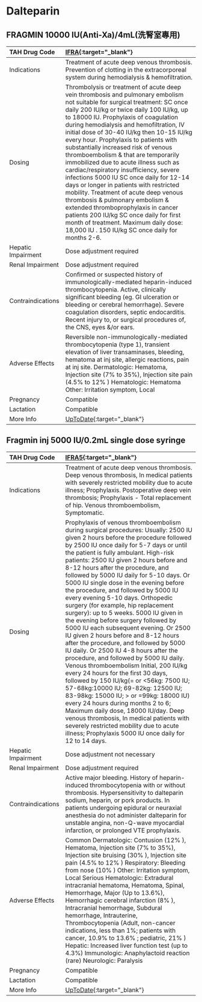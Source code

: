 # Dalteparin

## FRAGMIN 10000 IU(Anti-Xa)/4mL(洗腎室專用)

| TAH Drug Code      | [IFRA](https://www.tahsda.org.tw/drugs/hissearch.php?drug_code=IFRA){:target="_blank"}                                                                                                                                                                                                                                                                                                                                                                                                                                                                                                                                                                                                                                                                                                                                                                           |
|:-------------------|:-----------------------------------------------------------------------------------------------------------------------------------------------------------------------------------------------------------------------------------------------------------------------------------------------------------------------------------------------------------------------------------------------------------------------------------------------------------------------------------------------------------------------------------------------------------------------------------------------------------------------------------------------------------------------------------------------------------------------------------------------------------------------------------------------------------------------------------------------------------------|
| Indications        | Treatment of acute deep venous thrombosis. Prevention of clotting in the extracorporeal system during hemodialysis & hemofiltration.                                                                                                                                                                                                                                                                                                                                                                                                                                                                                                                                                                                                                                                                                                                             |
| Dosing             | Thrombolysis or treatment of acute deep vein thrombosis and pulmonary embolism not suitable for surgical treatment: SC once daily 200 IU/kg or twice daily 100 IU/kg, up to 18000 IU. Prophylaxis of coagulation during hemodialysis and hemofiltration, IV initial dose of 30-40 IU/kg then 10-15 IU/kg every hour. Prophylaxis to patients with substantially increased risk of venous thromboembolism & that are temporarily immobilized due to acute illness such as cardiac/respiratory insufficiency, severe infections 5000 IU SC once daily for 12-14 days or longer in patients with restricted mobility. Treatment of acute deep venous thrombosis & pulmonary embolism & extended thromboprophylaxis in cancer patients 200 IU/kg SC once daily for first month of treatment. Maximum daily dose: 18,000 IU . 150 IU/kg SC once daily for months 2-6. |
| Hepatic Impairment | Dose adjustment required                                                                                                                                                                                                                                                                                                                                                                                                                                                                                                                                                                                                                                                                                                                                                                                                                                         |
| Renal Impairment   | Dose adjustment required                                                                                                                                                                                                                                                                                                                                                                                                                                                                                                                                                                                                                                                                                                                                                                                                                                         |
| Contraindications  | Confirmed or suspected history of immunologically-mediated heparin-induced thrombocytopenia. Active, clinically significant bleeding (eg. GI ulceration or bleeding or cerebral hemorrhage). Severe coagulation disorders, septic endocarditis. Recent injury to, or surgical procedures of, the CNS, eyes &/or ears.                                                                                                                                                                                                                                                                                                                                                                                                                                                                                                                                            |
| Adverse Effects    | Reversible non-immunologically-mediated thrombocytopenia (type 1), transient elevation of liver transaminases, bleeding, hematoma at inj site, allergic reactions, pain at inj site. Dermatologic: Hematoma, Injection site (7% to 35%), Injection site pain (4.5% to 12% ) Hematologic: Hematoma Other: Irritation symptom, Local                                                                                                                                                                                                                                                                                                                                                                                                                                                                                                                               |
| Pregnancy          | Compatible                                                                                                                                                                                                                                                                                                                                                                                                                                                                                                                                                                                                                                                                                                                                                                                                                                                       |
| Lactation          | Compatible                                                                                                                                                                                                                                                                                                                                                                                                                                                                                                                                                                                                                                                                                                                                                                                                                                                       |
| More Info          | [UpToDate](https://www.uptodate.com/contents/dalteparin-drug-information){:target="_blank"}                                                                                                                                                                                                                                                                                                                                                                                                                                                                                                                                                                                                                                                                                                                                                                      |

## Fragmin inj 5000 IU/0.2mL single dose syringe

| TAH Drug Code      | [IFRA5](https://www.tahsda.org.tw/drugs/hissearch.php?drug_code=IFRA5){:target="_blank"}                                                                                                                                                                                                                                                                                                                                                                                                                                                                                                                                                                                                                                                                                                                                                                                                                                                                                                                                                                                                                                                                                                                                                      |
|:-------------------|:----------------------------------------------------------------------------------------------------------------------------------------------------------------------------------------------------------------------------------------------------------------------------------------------------------------------------------------------------------------------------------------------------------------------------------------------------------------------------------------------------------------------------------------------------------------------------------------------------------------------------------------------------------------------------------------------------------------------------------------------------------------------------------------------------------------------------------------------------------------------------------------------------------------------------------------------------------------------------------------------------------------------------------------------------------------------------------------------------------------------------------------------------------------------------------------------------------------------------------------------|
| Indications        | Treatment of acute deep venous thrombosis. Deep venous thrombosis, In medical patients with severely restricted mobility due to acute illness; Prophylaxis. Postoperative deep vein thrombosis; Prophylaxis - Total replacement of hip. Venous thromboembolism, Symptomatic.                                                                                                                                                                                                                                                                                                                                                                                                                                                                                                                                                                                                                                                                                                                                                                                                                                                                                                                                                                  |
| Dosing             | Prophylaxis of venous thromboembolism during surgical procedures: Usually: 2500 IU given 2 hours before the procedure followed by 2500 IU once daily for 5-7 days or until the patient is fully ambulant. High-risk patients: 2500 IU given 2 hours before and 8-12 hours after the procedure, and followed by 5000 IU daily for 5-10 days. Or 5000 IU single dose in the evening before the procedure, and followed by 5000 IU every evening 5-10 days. Orthopedic surgery (for example, hip replacement surgery): up to 5 weeks. 5000 IU given in the evening before surgery followed by 5000 IU each subsequent evening. Or 2500 IU given 2 hours before and 8-12 hours after the procedure, and followed by 5000 IU daily. Or 2500 IU 4-8 hours after the procedure, and followed by 5000 IU daily. Venous thromboembolism Initial, 200 IU/kg every 24 hours for the first 30 days, followed by 150 IU/kg(= or <56kg: 7500 IU; 57-68kg:10000 IU; 69-82kg: 12500 IU; 83-98kg: 15000 IU; > or =99kg: 18000 IU) every 24 hours during months 2 to 6; Maximum daily dose, 18000 IU/day. Deep venous thrombosis, In medical patients with severely restricted mobility due to acute illness; Prophylaxis 5000 IU once daily for 12 to 14 days. |
| Hepatic Impairment | Dose adjustment not necessary                                                                                                                                                                                                                                                                                                                                                                                                                                                                                                                                                                                                                                                                                                                                                                                                                                                                                                                                                                                                                                                                                                                                                                                                                 |
| Renal Impairment   | Dose adjustment required                                                                                                                                                                                                                                                                                                                                                                                                                                                                                                                                                                                                                                                                                                                                                                                                                                                                                                                                                                                                                                                                                                                                                                                                                      |
| Contraindications  | Active major bleeding. History of heparin-induced thrombocytopenia with or without thrombosis. Hypersensitivity to dalteparin sodium, heparin, or pork products. In patients undergoing epidural or neuraxial anesthesia do not administer dalteparin for unstable angina, non-Q-wave myocardial infarction, or prolonged VTE prophylaxis.                                                                                                                                                                                                                                                                                                                                                                                                                                                                                                                                                                                                                                                                                                                                                                                                                                                                                                    |
| Adverse Effects    | Common Dermatologic: Contusion (12% ), Hematoma, Injection site (7% to 35%), Injection site bruising (30% ), Injection site pain (4.5% to 12% ) Respiratory: Bleeding from nose (10% ) Other: Irritation symptom, Local Serious Hematologic: Extradural intracranial hematoma, Hematoma, Spinal, Hemorrhage, Major (Up to 13.6%), Hemorrhagic cerebral infarction (8% ), Intracranial hemorrhage, Subdural hemorrhage, Intrauterine, Thrombocytopenia (Adult, non-cancer indications, less than 1%; patients with cancer, 10.9% to 13.6% ; pediatric, 21% ) Hepatic: Increased liver function test (up to 4.3%) Immunologic: Anaphylactoid reaction (rare) Neurologic: Paralysis                                                                                                                                                                                                                                                                                                                                                                                                                                                                                                                                                              |
| Pregnancy          | Compatible                                                                                                                                                                                                                                                                                                                                                                                                                                                                                                                                                                                                                                                                                                                                                                                                                                                                                                                                                                                                                                                                                                                                                                                                                                    |
| Lactation          | Compatible                                                                                                                                                                                                                                                                                                                                                                                                                                                                                                                                                                                                                                                                                                                                                                                                                                                                                                                                                                                                                                                                                                                                                                                                                                    |
| More Info          | [UpToDate](https://www.uptodate.com/contents/dalteparin-drug-information){:target="_blank"}                                                                                                                                                                                                                                                                                                                                                                                                                                                                                                                                                                                                                                                                                                                                                                                                                                                                                                                                                                                                                                                                                                                                                   |

